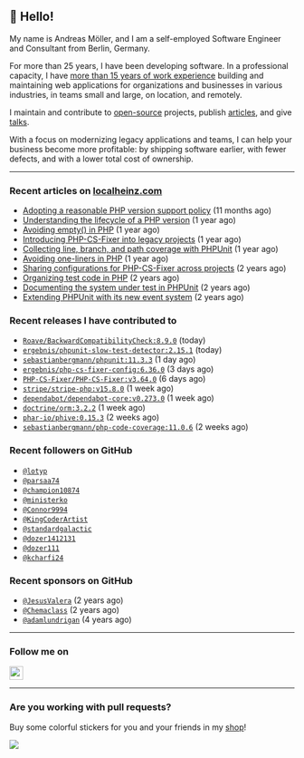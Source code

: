 ## :wave: Hello!

My name is Andreas Möller, and I am a self-employed Software Engineer and Consultant from Berlin, Germany.

For more than 25 years, I have been developing software. In a professional capacity, I have [more than 15 years of work experience](https://localheinz.com/work-experience/) building and maintaining web applications for organizations and businesses in various industries, in teams small and large, on location, and remotely.

I maintain and contribute to [open-source](https://localheinz.com/open-source/) projects, publish [articles](https://localheinz.com/articles/), and give [talks](https://localheinz.com/talks).

With a focus on modernizing legacy applications and teams, I can help your business become more profitable: by shipping software earlier, with fewer defects, and with a lower total cost of ownership.

<hr>

### Recent articles on [localheinz.com](https://localheinz.com/articles/)

- [Adopting a reasonable PHP version support policy](https://localheinz.com/articles/2023/09/12/adopting-a-reasonable-php-version-support-policy/) (11 months ago)
- [Understanding the lifecycle of a PHP version](https://localheinz.com/articles/2023/07/16/understanding-the-lifecycle-of-a-php-version/) (1 year ago)
- [Avoiding empty() in PHP](https://localheinz.com/articles/2023/05/10/avoiding-empty-in-php/) (1 year ago)
- [Introducing PHP-CS-Fixer into legacy projects](https://localheinz.com/articles/2023/04/10/introducing-php-cs-fixer-into-legacy-projects/) (1 year ago)
- [Collecting line, branch, and path coverage with PHPUnit](https://localheinz.com/articles/2023/03/22/collecting-line-branch-and-path-coverage-with-phpunit/) (1 year ago)
- [Avoiding one-liners in PHP](https://localheinz.com/articles/2023/03/18/avoiding-one-liners-in-php/) (1 year ago)
- [Sharing configurations for PHP-CS-Fixer across projects](https://localheinz.com/articles/2023/03/10/sharing-configurations-for-php-cs-fixer-across-projects/) (2 years ago)
- [Organizing test code in PHP](https://localheinz.com/articles/2023/03/03/organizing-test-code-in-php/) (2 years ago)
- [Documenting the system under test in PHPUnit](https://localheinz.com/articles/2023/02/22/documenting-the-system-under-test-in-phpunit/) (2 years ago)
- [Extending PHPUnit with its new event system](https://localheinz.com/articles/2023/02/14/extending-phpunit-with-its-new-event-system/) (2 years ago)

### Recent releases I have contributed to

- [`Roave/BackwardCompatibilityCheck:8.9.0`](https://github.com/Roave/BackwardCompatibilityCheck/releases/tag/8.9.0) (today)
- [`ergebnis/phpunit-slow-test-detector:2.15.1`](https://github.com/ergebnis/phpunit-slow-test-detector/releases/tag/2.15.1) (today)
- [`sebastianbergmann/phpunit:11.3.3`](https://github.com/sebastianbergmann/phpunit/releases/tag/11.3.3) (1 day ago)
- [`ergebnis/php-cs-fixer-config:6.36.0`](https://github.com/ergebnis/php-cs-fixer-config/releases/tag/6.36.0) (3 days ago)
- [`PHP-CS-Fixer/PHP-CS-Fixer:v3.64.0`](https://github.com/PHP-CS-Fixer/PHP-CS-Fixer/releases/tag/v3.64.0) (6 days ago)
- [`stripe/stripe-php:v15.8.0`](https://github.com/stripe/stripe-php/releases/tag/v15.8.0) (1 week ago)
- [`dependabot/dependabot-core:v0.273.0`](https://github.com/dependabot/dependabot-core/releases/tag/v0.273.0) (1 week ago)
- [`doctrine/orm:3.2.2`](https://github.com/doctrine/orm/releases/tag/3.2.2) (1 week ago)
- [`phar-io/phive:0.15.3`](https://github.com/phar-io/phive/releases/tag/0.15.3) (2 weeks ago)
- [`sebastianbergmann/php-code-coverage:11.0.6`](https://github.com/sebastianbergmann/php-code-coverage/releases/tag/11.0.6) (2 weeks ago)

### Recent followers on GitHub

- [`@lotyp`](https://github.com/lotyp)
- [`@parsaa74`](https://github.com/parsaa74)
- [`@champion10874`](https://github.com/champion10874)
- [`@ministerko`](https://github.com/ministerko)
- [`@Connor9994`](https://github.com/Connor9994)
- [`@KingCoderArtist`](https://github.com/KingCoderArtist)
- [`@standardgalactic`](https://github.com/standardgalactic)
- [`@dozer1412131`](https://github.com/dozer1412131)
- [`@dozer111`](https://github.com/dozer111)
- [`@kcharfi24`](https://github.com/kcharfi24)

### Recent sponsors on GitHub

- [`@JesusValera`](https://github.com/JesusValera) (2 years ago)
- [`@Chemaclass`](https://github.com/Chemaclass) (2 years ago)
- [`@adamlundrigan`](https://github.com/adamlundrigan) (4 years ago)

<hr>

### Follow me on

<p>
    <a target="_blank" href="https://twitter.com/intent/follow?screen_name=localheinz" title="Follow @localheinz on Twitter"><img src="https://cdn.jsdelivr.net/npm/simple-icons@3.9.0/icons/twitter.svg" width="24px" height="24px"></a>
</p>

<hr>

### Are you working with pull requests?

Buy some colorful stickers for you and your friends in my <a target="_blank" href="https://shop.localheinz.com" title="shop.localheinz.com">shop</a>!

[![](https://localheinz.com/permanent/img/localheinz/localheinz)](https://localheinz.com/permanent/url/localheinz/localheinz)
